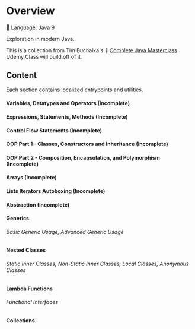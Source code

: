 # Overview

🔧 Language: Java 9

Exploration in modern Java. 

This is a collection from Tim Buchalka's 🔗 [Complete Java Masterclass](https://www.udemy.com/course/java-the-complete-java-developer-course/) Udemy Class will build off of it.

## Content
Each section contains localized entrypoints and utilities.

#### Variables, Datatypes and Operators (Incomplete)
#### Expressions, Statements, Methods (Incomplete)
#### Control Flow Statements (Incomplete)
#### OOP Part 1 - Classes, Constructors and Inheritance (Incomplete)
#### OOP Part 2 - Composition, Encapsulation, and Polymorphism (Incomplete)
#### Arrays (Incomplete)
#### Lists Iterators Autoboxing (Incomplete)
#### Abstraction (Incomplete)

#### Generics
###### Basic Generic Usage, Advanced Generic Usage

#### Nested Classes
###### Static Inner Classes, Non-Static Inner Classes, Local Classes, Anonymous Classes

#### Lambda Functions
###### Functional Interfaces

#### Collections
